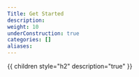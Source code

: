 ```yaml
---
Title: Get Started
description:
weight: 10
underConstruction: true
categories: []
aliases:
---
```


{{ children style="h2" description="true" }}